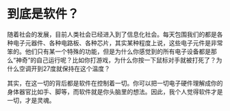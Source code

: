 # 到底是软件？

随着社会的发展，目前人类社会已经进入到了信息化社会。每天包围我们的都是各种电子元器件、各种电路板、各种芯片，其实某种程度上说，这些电子元件是非常笨的。他们只有某一个特殊的功能，但是为什么你感觉到的所有电子设备都是那么“神奇”的自己运行呢？比如你打游戏，为什么你按一下鼠标对手就被打死了？为什么空调开到27度就保持在这个温度？

其实，在这一切的背后都是软件在控制着一切。你可以把一切电子硬件理解成你的身体器官比如手、脚等，而软件就是你头脑里的想法。因此，我个人觉得软件才是一切，才是灵魂。